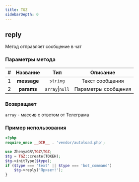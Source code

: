 ```yaml
---
title: TGZ
sidebarDepth: 0
---
```




## reply
Метод отправляет сообщение в чат
### Параметры метода
| # |  Название   |       Тип       |      Описание       |
|:-:|:-----------:|:---------------:|:-------------------:|
| 1 | **message** |    `string`     |   Текст сообщения   |
| 2 | **params**  | `array`\|`null` | Параметры сообщения |
### Возвращает
`array` - массив с ответом от Телеграма
### Пример использования
```php
<?php
require_once __DIR__ . 'vendor/autoload.php';

use ZhenyaGR\TGZ\TGZ;
$tg = TGZ::create(ТОКЕН);
$tg->initType($type);
if ($type === 'text' || $type === 'bot_command')
    $tg->reply('Привет!');
}
```